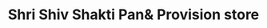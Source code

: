 ---
title: "Shri Shiv Shakti Pan& Provision store"
url: /timbdi-dist-jamnagar/shri-shiv-shakti-panand-provision-store/
shop: shop
---